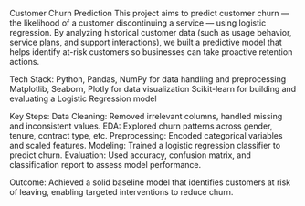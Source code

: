   Customer Churn Prediction
This project aims to predict customer churn — the likelihood of a customer discontinuing a service — using logistic regression. By analyzing historical customer data (such as usage behavior, service plans, and support interactions), we built a predictive model that helps identify at-risk customers so businesses can take proactive retention actions.

 Tech Stack:
Python, Pandas, NumPy for data handling and preprocessing
Matplotlib, Seaborn, Plotly for data visualization
Scikit-learn for building and evaluating a Logistic Regression model

 Key Steps:
Data Cleaning: Removed irrelevant columns, handled missing and inconsistent values.
EDA: Explored churn patterns across gender, tenure, contract type, etc.
Preprocessing: Encoded categorical variables and scaled features.
Modeling: Trained a logistic regression classifier to predict churn.
Evaluation: Used accuracy, confusion matrix, and classification report to assess model performance.

 Outcome:
Achieved a solid baseline model that identifies customers at risk of leaving, enabling targeted interventions to reduce churn.


